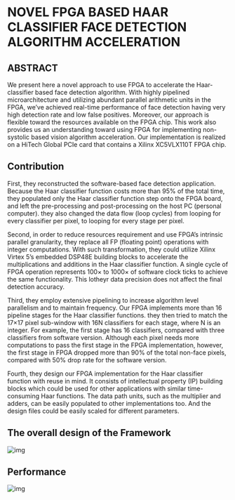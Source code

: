 # NOVEL FPGA BASED HAAR CLASSIFIER FACE DETECTION ALGORITHM ACCELERATION

## ABSTRACT

We present here a novel approach to use FPGA to accelerate the Haar-classifier based face detection algorithm. With highly pipelined microarchitecture and utilizing abundant parallel arithmetic units in the FPGA, we’ve achieved real-time performance of face detection having very high detection rate and low false positives. Moreover, our approach is flexible toward the resources available on the FPGA chip. This work also provides us an understanding toward using FPGA for implementing non-systolic based vision algorithm acceleration. Our implementation is realized on a HiTech Global PCIe card that contains a Xilinx XC5VLX110T FPGA chip. 

## Contribution

First, they reconstructed the software-based face detection application. Because the Haar classifier function costs more than 95% of the total time, they populated only the Haar classifier function step onto the FPGA board, and left the pre-processing and post-processing on the host PC (personal computer). they also changed the data flow (loop cycles) from looping for every classifier per pixel, to looping for every stage per pixel. 

Second, in order to reduce resources requirement and use FPGA’s intrinsic parallel granularity, they replace all FP (floating point) operations with integer computations. With such transformation, they could utilize Xilinx Virtex 5’s embedded DSP48E building blocks to accelerate the multiplications and additions in the Haar classifier function. A single cycle of FPGA operation represents 100× to 1000× of software clock ticks to achieve the same functionality. This lotheyr data precision does not affect the final detection accuracy. 

Third, they employ extensive pipelining to increase algorithm level parallelism and to maintain frequency. Our FPGA implements more than 16 pipeline stages for the Haar classifier functions. they then tried to match the 17×17 pixel sub-window with 16N classifiers for each stage, where N is an integer. For example, the first stage has 16 classifiers, compared with three classifiers from software version. Although each pixel needs more computations to pass the first stage in the FPGA implementation, however, the first stage in FPGA dropped more than 90% of the total non-face pixels, compared with 50% drop rate for the software version. 

Fourth, they design our FPGA implementation for the Haar classifier function with reuse in mind. It consists of intellectual property (IP) building blocks which could be used for other applications with similar time-consuming Haar functions. The data path units, such as the multiplier and adders, can be easily populated to other implementations too. And the design files could be easily scaled for different parameters. 

## The overall design of the Framework

![img](https://gitee.com/feiyipengfei/pic-md1/raw/master/20210910201552.png)

## Performance

![img](https://gitee.com/feiyipengfei/pic-md1/raw/master/20210905231747)

